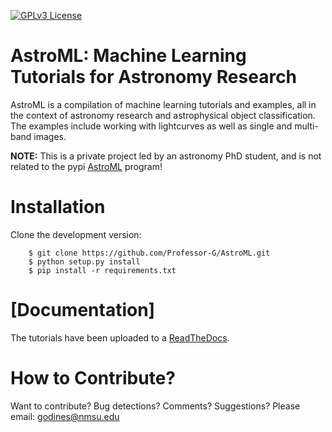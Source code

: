 [![GPLv3 License](https://img.shields.io/badge/License-GPL%20v3-yellow.svg)](https://opensource.org/licenses/LGPL-3.0)

# AstroML: Machine Learning Tutorials for Astronomy Research
AstroML is a compilation of machine learning tutorials and examples, all in the context of astronomy research and astrophysical object classification. The examples include working with lightcurves as well as single and multi-band images.

**NOTE:** This is a private project led by an astronomy PhD student, and is not related to the pypi [AstroML](https://pypi.org/project/astroML/) program! 

# Installation
Clone the development version:    
```
    $ git clone https://github.com/Professor-G/AstroML.git
    $ python setup.py install
    $ pip install -r requirements.txt
```

# [Documentation]

The tutorials have been uploaded to a [ReadTheDocs](https://AstroML.readthedocs.io/en/latest/?).


# How to Contribute?

Want to contribute? Bug detections? Comments? Suggestions? Please email: godines@nmsu.edu